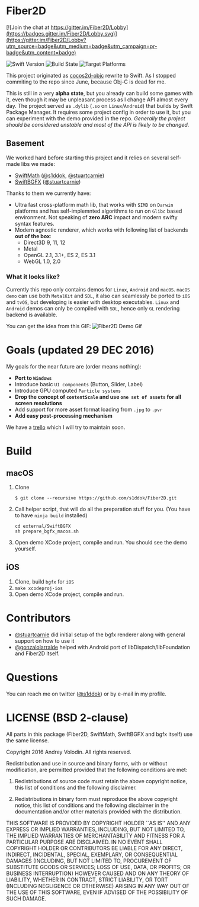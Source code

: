 # Fiber2D

[![Join the chat at https://gitter.im/Fiber2D/Lobby](https://badges.gitter.im/Fiber2D/Lobby.svg)](https://gitter.im/Fiber2D/Lobby?utm_source=badge&utm_medium=badge&utm_campaign=pr-badge&utm_content=badge)

![Swift Version](https://img.shields.io/badge/swift-3.0.2-green.svg?style=flat)
![Build State](https://img.shields.io/wercker/ci/wercker/docs.svg)
![Target Platforms](https://img.shields.io/badge/platform-iOS%20%7C%20tvOS%20%7C%20macOS%20%7C%20linux%20%7C%20Android%20-lightgrey.svg)

This project originated as [cocos2d-objc](https://github.com/cocos2d/cocos2d-objc) rewrite to Swift. As I stopped commiting to the repo since June, because Obj-C is dead for me. 

This is still in a very **alpha state**, but you already can build some games with it, even though it may be unpleasant process as I change API almost every day. The project served as `.dylib` (`.so` on `Linux`/`Android`) that builds by Swift Package Manager. It requires some project config in order to use it, but you can experiment with the demo provided in the repo.
*Generally the project should be considered unstable and most of the API is likely to be changed.*

## Basement 
We worked hard before starting this project and it relies on several self-made libs we made:
* [SwiftMath](https://github.com/SwiftGFX/SwiftMath) ([@s1ddok](https://github.com/s1ddok), [@stuartcarnie](https://github.com/stuartcarnie))
* [SwiftBGFX](https://github.com/SwiftGFX/SwiftBGFX) ([@stuartcarnie](https://github.com/stuartcarnie))

Thanks to them we currently have:
* Ultra fast cross-platform math lib, that works with `SIMD` on `Darwin` platforms and has self-implemnted algorithms to run on `Glibc` based environment. Not speaking of **zero ARC** impact and modern swifty syntax features.
* Modern agnostic renderer, which works with following list of backends **out of the box**:
  * Direct3D 9, 11, 12
  * Metal
  * OpenGL 2.1, 3.1+, ES 2, ES 3.1
  * WebGL 1.0, 2.0

### What it looks like?
Currently this repo only contains demos for `Linux`, `Android` and `macOS`. `macOS demo` can use both `MetalKit` and `SDL`, it also can seamlessly be ported to `iOS` and `tvOS`, but developing is easier with desktop executables. `Linux` and `Android` demos can only be compiled with `SDL`, hence only `GL` rendering backend is available.

You can get the idea from this GIF: 
![Fiber2D Demo Gif](http://imgur.com/CP6d9kT.gif)

# Goals (updated 29 DEC 2016)
My goals for the near future are (order means nothing):

* **Port to `Windows`**
* Introduce basic `UI components` (Button, Slider, Label)
* Introduce GPU computed `Particle systems` 
* **Drop the concept of `contentScale` and use `one set of assets` for all screen resolutions**
* Add support for more asset format loading from `.jpg` to `.pvr`
* **Add easy post-processing mechanism**

We have a [trello](https://trello.com/b/eUe8CkrW/fiber2d) which I will try to maintain soon.

# Build
## macOS
1. Clone

   ```$ git clone --recursive https://github.com/s1ddok/Fiber2D.git```

2. Call helper script, that will do all the preparation stuff for you. (You have to have `ninja build` installed)

   ```
   cd external/SwiftBGFX
   sh prepare_bgfx_macos.sh
   ```

3. Open demo XCode project, compile and run. You should see the demo yourself.

## iOS

1. Clone, build `bgfx` for `iOS`
2. ``` make xcodeproj-ios ```
3. Open demo XCode project, compile and run. 

# Contributors 

* [@stuartcarnie](https://github.com/stuartcarnie) did initial setup of the bgfx renderer along with general support on how to use it
* [@gonzalolarralde](https://github.com/gonzalolarralde) helped with Android port of libDispatch/libFoundation and Fiber2D itself.

# Questions

You can reach me on twitter ([@s1ddok](https://twitter.com/s1ddok)) or by e-mail in my profile.

# LICENSE (BSD 2-clause)

All parts in this package (Fiber2D, SwiftMath, SwiftBGFX and bgfx itself) use the same license. 

Copyright 2016 Andrey Volodin. All rights reserved.

Redistribution and use in source and binary forms, with or without
modification, are permitted provided that the following conditions are met:

   1. Redistributions of source code must retain the above copyright notice,
      this list of conditions and the following disclaimer.

   2. Redistributions in binary form must reproduce the above copyright
      notice, this list of conditions and the following disclaimer in the
      documentation and/or other materials provided with the distribution.

THIS SOFTWARE IS PROVIDED BY COPYRIGHT HOLDER ``AS IS'' AND ANY EXPRESS OR
IMPLIED WARRANTIES, INCLUDING, BUT NOT LIMITED TO, THE IMPLIED WARRANTIES OF
MERCHANTABILITY AND FITNESS FOR A PARTICULAR PURPOSE ARE DISCLAIMED. IN NO
EVENT SHALL COPYRIGHT HOLDER OR CONTRIBUTORS BE LIABLE FOR ANY DIRECT,
INDIRECT, INCIDENTAL, SPECIAL, EXEMPLARY, OR CONSEQUENTIAL DAMAGES
(INCLUDING, BUT NOT LIMITED TO, PROCUREMENT OF SUBSTITUTE GOODS OR SERVICES;
LOSS OF USE, DATA, OR PROFITS; OR BUSINESS INTERRUPTION) HOWEVER CAUSED AND
ON ANY THEORY OF LIABILITY, WHETHER IN CONTRACT, STRICT LIABILITY, OR TORT
(INCLUDING NEGLIGENCE OR OTHERWISE) ARISING IN ANY WAY OUT OF THE USE OF
THIS SOFTWARE, EVEN IF ADVISED OF THE POSSIBILITY OF SUCH DAMAGE.
